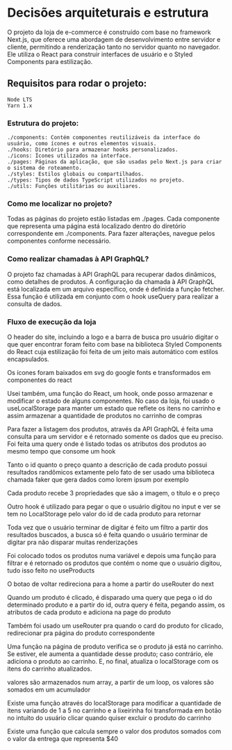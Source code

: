#  Decisões arquiteturais e estrutura

O projeto da loja de e-commerce é construído com base no framework Next.js, que oferece uma abordagem de desenvolvimento entre servidor e cliente, permitindo a renderização tanto no servidor quanto no navegador. Ele utiliza o React para construir interfaces de usuário e o Styled Components para estilização.

## Requisitos para rodar o projeto:

    Node LTS
    Yarn 1.x

### Estrutura do projeto:

    ./components: Contém componentes reutilizáveis da interface do usuário, como ícones e outros elementos visuais.
    ./hooks: Diretório para armazenar hooks personalizados.
    ./icons: Ícones utilizados na interface.
    ./pages: Páginas da aplicação, que são usadas pelo Next.js para criar o sistema de roteamento.
    ./styles: Estilos globais ou compartilhados.
    ./types: Tipos de dados TypeScript utilizados no projeto.
    ./utils: Funções utilitárias ou auxiliares.

### Como me localizar no projeto?

Todas as páginas do projeto estão listadas em ./pages. Cada componente que representa uma página está localizado dentro do diretório correspondente em ./components. Para fazer alterações, navegue pelos componentes conforme necessário.


### Como realizar chamadas à API GraphQL?

O projeto faz chamadas à API GraphQL para recuperar dados dinâmicos, como detalhes de produtos. A configuração da chamada à API GraphQL está localizada em um arquivo específico, onde é definida a função fetcher. Essa função é utilizada em conjunto com o hook useQuery para realizar a consulta de dados.


### Fluxo de execução da loja
  
O header do site, incluindo a logo e a barra de busca pro usuário digitar o que quer encontrar foram feito com base na biblioteca Styled Components do React cuja estilização foi feita de um jeito mais automático com estilos encapsulados.

Os ícones foram baixados em svg do google fonts e transformados em componentes do react

Usei também, uma função do React, um hook, onde posso armazenar e modificar o estado de alguns componentes. No caso da loja, foi usado o useLocalStorage para manter um estado que reflete os itens no carrinho e assim armazenar a quantidade de produtos no carrinho de compras

Para fazer a listagem dos produtos, através da API GraphQL é feita uma consulta para um servidor e é retornado somente os dados que eu preciso. Foi feita uma query onde é listado todas os atributos dos produtos ao mesmo tempo que consome um hook

Tanto o id quanto o preço quanto a descrição de cada produto possui resultados randômicos extamente pelo fato de ser usado uma biblioteca chamada faker que gera dados como lorem ipsum por exemplo

Cada produto recebe 3 propriedades que são a imagem, o título e o preço

Outro hook é utilizado para pegar o que o usuário digitou no input e ver se tem no LocalStorage pelo valor do id de cada produto para retornar

Toda vez que o usuário terminar de digitar é feito um filtro a partir dos resultados buscados, a busca só é feita quando o usuário terminar de digitar pra não disparar muitas renderizações

Foi colocado todos os produtos numa variável e depois uma função para filtrar e é retornado os produtos que contém o nome que o usuário digitou, tudo isso feito no useProducts

O botao de voltar redireciona para a home a partir do useRouter do next

Quando um produto é clicado, é disparado uma query que pega o id do determinado produto e a partir do id, outra query é feita, pegando assim, os atributos de cada produto e adiciona na page do produto

Também foi usado um useRouter pra quando o card do produto for clicado, redirecionar pra página do produto correspondente

Uma função na página de produto verifica se o produto já está no carrinho. Se estiver, ele aumenta a quantidade desse produto; caso contrário, ele adiciona o produto ao carrinho. E, no final, atualiza o localStorage com os itens do carrinho atualizados.

valores são armazenados num array, a partir de um loop, os valores são somados em um acumulador

Existe uma função através do localStorage para modificar a quantidade de itens variando de 1 a 5 no carrinho e a lixeirinha foi transformada em botão no intuito do usuário clicar quando quiser excluir o produto do carrinho

Existe uma função que calcula sempre o valor dos produtos somados com o valor da entrega que representa $40
